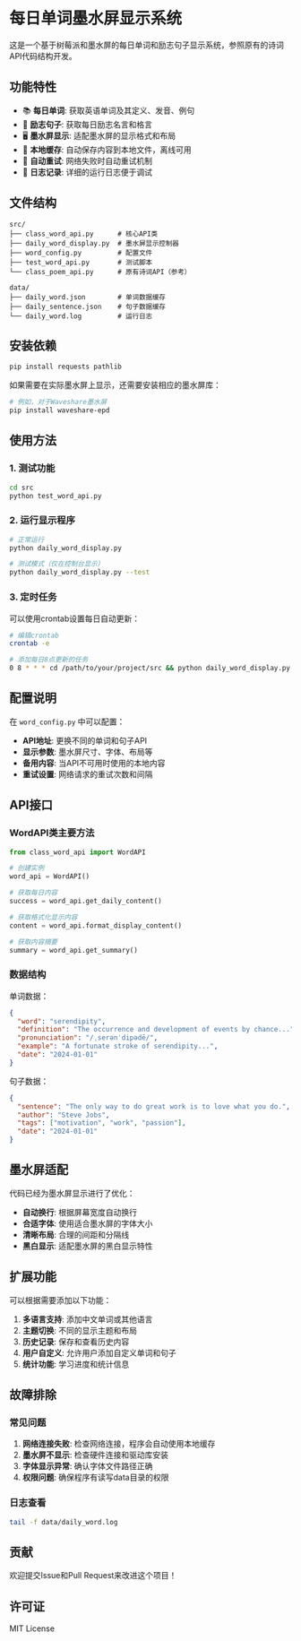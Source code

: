 # 每日单词墨水屏显示系统

这是一个基于树莓派和墨水屏的每日单词和励志句子显示系统，参照原有的诗词API代码结构开发。

## 功能特性

- 📚 **每日单词**: 获取英语单词及其定义、发音、例句
- 💭 **励志句子**: 获取每日励志名言和格言
- 🖥️ **墨水屏显示**: 适配墨水屏的显示格式和布局
- 💾 **本地缓存**: 自动保存内容到本地文件，离线可用
- 🔄 **自动重试**: 网络失败时自动重试机制
- 📝 **日志记录**: 详细的运行日志便于调试

## 文件结构

```
src/
├── class_word_api.py      # 核心API类
├── daily_word_display.py  # 墨水屏显示控制器
├── word_config.py         # 配置文件
├── test_word_api.py       # 测试脚本
└── class_poem_api.py      # 原有诗词API（参考）

data/
├── daily_word.json        # 单词数据缓存
├── daily_sentence.json    # 句子数据缓存
└── daily_word.log         # 运行日志
```

## 安装依赖

```bash
pip install requests pathlib
```

如果需要在实际墨水屏上显示，还需要安装相应的墨水屏库：

```bash
# 例如，对于Waveshare墨水屏
pip install waveshare-epd
```

## 使用方法

### 1. 测试功能

```bash
cd src
python test_word_api.py
```

### 2. 运行显示程序

```bash
# 正常运行
python daily_word_display.py

# 测试模式（仅在控制台显示）
python daily_word_display.py --test
```

### 3. 定时任务

可以使用crontab设置每日自动更新：

```bash
# 编辑crontab
crontab -e

# 添加每日8点更新的任务
0 8 * * * cd /path/to/your/project/src && python daily_word_display.py
```

## 配置说明

在 `word_config.py` 中可以配置：

- **API地址**: 更换不同的单词和句子API
- **显示参数**: 墨水屏尺寸、字体、布局等
- **备用内容**: 当API不可用时使用的本地内容
- **重试设置**: 网络请求的重试次数和间隔

## API接口

### WordAPI类主要方法

```python
from class_word_api import WordAPI

# 创建实例
word_api = WordAPI()

# 获取每日内容
success = word_api.get_daily_content()

# 获取格式化显示内容
content = word_api.format_display_content()

# 获取内容摘要
summary = word_api.get_summary()
```

### 数据结构

单词数据：
```json
{
  "word": "serendipity",
  "definition": "The occurrence and development of events by chance...",
  "pronunciation": "/ˌserənˈdipədē/",
  "example": "A fortunate stroke of serendipity...",
  "date": "2024-01-01"
}
```

句子数据：
```json
{
  "sentence": "The only way to do great work is to love what you do.",
  "author": "Steve Jobs",
  "tags": ["motivation", "work", "passion"],
  "date": "2024-01-01"
}
```

## 墨水屏适配

代码已经为墨水屏显示进行了优化：

- **自动换行**: 根据屏幕宽度自动换行
- **合适字体**: 使用适合墨水屏的字体大小
- **清晰布局**: 合理的间距和分隔线
- **黑白显示**: 适配墨水屏的黑白显示特性

## 扩展功能

可以根据需要添加以下功能：

1. **多语言支持**: 添加中文单词或其他语言
2. **主题切换**: 不同的显示主题和布局
3. **历史记录**: 保存和查看历史内容
4. **用户自定义**: 允许用户添加自定义单词和句子
5. **统计功能**: 学习进度和统计信息

## 故障排除

### 常见问题

1. **网络连接失败**: 检查网络连接，程序会自动使用本地缓存
2. **墨水屏不显示**: 检查硬件连接和驱动库安装
3. **字体显示异常**: 确认字体文件路径正确
4. **权限问题**: 确保程序有读写data目录的权限

### 日志查看

```bash
tail -f data/daily_word.log
```

## 贡献

欢迎提交Issue和Pull Request来改进这个项目！

## 许可证

MIT License